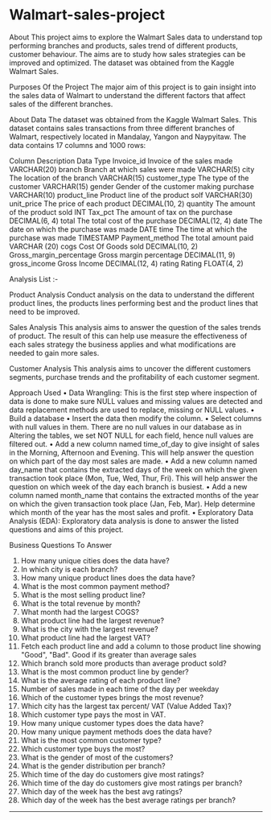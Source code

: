 # Walmart-sales-project
About
This project aims to explore the Walmart Sales data to understand top performing branches and products, sales trend of different products, customer behaviour. The aims are to study how sales strategies can be improved and optimized. The dataset was obtained from the Kaggle Walmart Sales. 

Purposes Of the Project
The major aim of this project is to gain insight into the sales data of Walmart to understand the different factors that affect sales of the different branches.

About Data
The dataset was obtained from the Kaggle Walmart Sales. This dataset contains sales transactions from three different branches of Walmart, respectively located in Mandalay, Yangon and Naypyitaw. The data contains 17 columns and 1000 rows:

Column	Description	Data Type
Invoice_id	Invoice of the sales made	VARCHAR(20)
branch	Branch at which sales were made	VARCHAR(5)
city	The location of the branch	VARCHAR(15)
customer_type	The type of the customer	VARCHAR(15)
gender	Gender of the customer making purchase	VARCHAR(10)
product_line	Product line of the product solf	VARCHAR(30)
unit_price	The price of each product	DECIMAL(10, 2)
quantity	The amount of the product sold	INT
Tax_pct	The amount of tax on the purchase	DECIMAL(6, 4)
total	The total cost of the purchase	DECIMAL(12, 4)
date	The date on which the purchase was made	DATE
time	The time at which the purchase was made	TIMESTAMP
Payment_method	The total amount paid	VARCHAR (20)
cogs	Cost Of Goods sold	DECIMAL(10, 2)
Gross_margin_percentage	Gross margin percentage	DECIMAL(11, 9)
gross_income	Gross Income	DECIMAL(12, 4)
rating	Rating	FLOAT(4, 2)

Analysis List :-

Product Analysis
Conduct analysis on the data to understand the different product lines, the products lines performing best and the product lines that need to be improved.

Sales Analysis
This analysis aims to answer the question of the sales trends of product. The result of this can help use measure the effectiveness of each sales strategy the business applies and what modifications are needed to gain more sales.

Customer Analysis
This analysis aims to uncover the different customers segments, purchase trends and the profitability of each customer segment.

Approach Used
•	Data Wrangling: This is the first step where inspection of data is done to make sure NULL values and missing values are detected and data replacement methods are used to replace, missing or NULL values.
•	Build a database
•	Insert the data then modify the column.
•	Select columns with null values in them. There are no null values in our database as in Altering the tables, we set NOT NULL for each field, hence null values are filtered out.
•	Add a new column named time_of_day to give insight of sales in the Morning, Afternoon and Evening. This will help answer the question on which part of the day most sales are made.
•	Add a new column named day_name that contains the extracted days of the week on which the given transaction took place (Mon, Tue, Wed, Thur, Fri). This will help answer the question on which week of the day each branch is busiest.
•	Add a new column named month_name that contains the extracted months of the year on which the given transaction took place (Jan, Feb, Mar). Help determine which month of the year has the most sales and profit.
•	Exploratory Data Analysis (EDA): Exploratory data analysis is done to answer the listed questions and aims of this project.

Business Questions To Answer
1)	How many unique cities does the data have?
2)	In which city is each branch?
3)	How many unique product lines does the data have?
4)	What is the most common payment method?
5)	What is the most selling product line?
6)	What is the total revenue by month?
7)	What month had the largest COGS?
8)	What product line had the largest revenue?
9)	What is the city with the largest revenue?
10)	What product line had the largest VAT?
11)	Fetch each product line and add a column to those product line showing "Good", "Bad". Good if its greater than average sales
12)	Which branch sold more products than average product sold?
13)	What is the most common product line by gender?
14)	What is the average rating of each product line?
15)	Number of sales made in each time of the day per weekday
16)	Which of the customer types brings the most revenue?
17)	Which city has the largest tax percent/ VAT (Value Added Tax)?
18)	Which customer type pays the most in VAT.
19)	How many unique customer types does the data have?
20)	How many unique payment methods does the data have?
21)	What is the most common customer type?
22)	Which customer type buys the most?
23)	What is the gender of most of the customers?
24)	What is the gender distribution per branch?
25)	Which time of the day do customers give most ratings?
26)	Which time of the day do customers give most ratings per branch?
27)	Which day of the week has the best avg ratings?
28)	Which day of the week has the best average ratings per branch?

----------------------------------------------------------------------------------------------------------------------------------------------------------------------------------------------------------------------------------------------------------------------------

